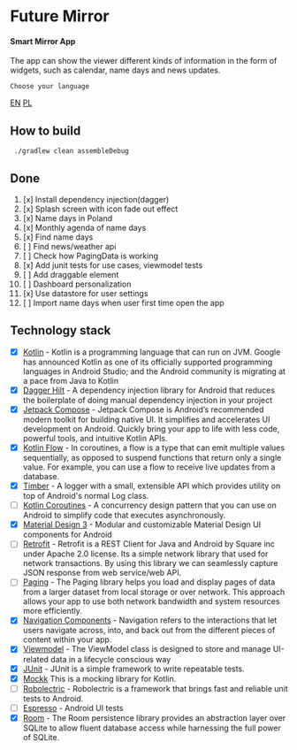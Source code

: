 # Future Mirror

#### Smart Mirror App

The app can show the viewer different kinds of information in the form of widgets, such as calendar, name days and news updates.

`Choose your language`

[EN](https://github.com/susnil/FutureMirror/blob/master/doc/README.en.md) 
[PL](https://github.com/susnil/FutureMirror/blob/master/doc/README.pl.md) 

## How to build

` ./gradlew clean assembleDebug`

## Done

1. [x] Install dependency injection(dagger)
2. [x] Splash screen with icon fade out effect
3. [x] Name days in Poland
4. [x] Monthly agenda of name days
5. [x] Find name days
6. [ ] Find news/weather api
7. [ ] Check how PagingData is working
8. [x] Add junit tests for use cases, viewmodel tests
9. [ ] Add draggable element
10. [ ] Dashboard personalization
11. [x] Use datastore for user settings
12. [ ] Import name days when user first time open the app

## Technology stack

- [x] [Kotlin](https://developer.android.com/kotlin) - Kotlin is a programming language that can run
  on JVM. Google has announced Kotlin as one of its officially supported programming languages in
  Android Studio; and the Android community is migrating at a pace from Java to Kotlin
- [x] [Dagger Hilt](https://developer.android.com/training/dependency-injection/hilt-android) - A
  dependency injection library for Android that reduces the boilerplate of doing manual dependency
  injection in your project
- [x] [Jetpack Compose](https://developer.android.com/develop/ui/compose) - Jetpack Compose is
  Android’s recommended modern toolkit for building native UI. It simplifies and accelerates UI
  development on Android. Quickly bring your app to life with less code, powerful tools, and
  intuitive Kotlin APIs.
- [x] [Kotlin Flow](https://developer.android.com/kotlin/flow) - In coroutines, a flow is a type
  that can emit multiple values sequentially, as opposed to suspend functions that return only a
  single value. For example, you can use a flow to receive live updates from a database.
- [x] [Timber](https://github.com/JakeWharton/timber) - A logger with a small, extensible API which
  provides utility on top of Android's normal Log class.
- [ ] [Kotlin Coroutines](https://developer.android.com/kotlin/coroutines) - A concurrency design
  pattern that you can use on Android to simplify code that executes asynchronously.
- [x] [Material Design 3](https://m3.material.io/develop/android/mdc-android) - Modular and
  customizable Material Design UI components for Android
- [ ] [Retrofit](https://square.github.io/retrofit/) - Retrofit is a REST Client for Java and
  Android by Square inc under Apache 2.0 license. Its a simple network library that used for network
  transactions. By using this library we can seamlessly capture JSON response from web service/web
  API.
- [ ] [Paging](https://developer.android.com/topic/libraries/architecture/paging/v3-overview) - The
  Paging library helps you load and display pages of data from a larger dataset from local storage
  or over network. This approach allows your app to use both network bandwidth and system resources
  more efficiently.
- [x] [Navigation Components](https://developer.android.com/guide/navigation) - Navigation refers to
  the interactions that let users navigate across, into, and back out from the different pieces of
  content within your app.
- [x] [Viewmodel](https://developer.android.com/topic/libraries/architecture/viewmodel) - The
  ViewModel class is designed to store and manage UI-related data in a lifecycle conscious way
- [x] [JUnit](https://junit.org/junit4/) - JUnit is a simple framework to write repeatable tests.
- [x] [Mockk](https://mockk.io/) This is a mocking library for Kotlin.
- [ ] [Robolectric](http://robolectric.org/) - Robolectric is a framework that brings fast and
  reliable unit tests to Android.
- [ ] [Espresso](https://developer.android.com/training/testing/espresso/) - Android UI tests
- [x] [Room](https://developer.android.com/training/data-storage/room) - The Room persistence
  library provides an abstraction layer over SQLite to allow fluent database access while harnessing
  the full power of SQLite.
